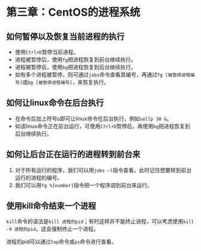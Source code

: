 # 第三章：CentOS的进程系统

## 如何暂停以及恢复当前进程的执行
- 使用`Ctrl+D`暂停当前进程。
- 进程被暂停后，使用`fg`把进程恢复到前台继续执行。
- 进程被暂停后，使用`bg`把进程恢复到后台继续执行。
- 如有多个进程被暂停，则可通过`jobs`命令查看其编号，再通过`fg [被暂停进程编号]`或`bg [被暂停进程编号]`，来恢复执行。

## 如何让linux命令在后台执行
- 在命令后加上符号`&`即可让linux命令在后台执行，例如`sellp 30 &`。
- 如该linux命令正在前台运行，可使用`Ctrl+D`暂停后，再使用`bg`把进程恢复到后台继续执行。

## 如何让后台正在运行的进程转到前台来
1. 对于所有运行的程序，我们可以用`jobs –l`指令查看，此时记住想要转到前台运行的进程的编号。
2. 我们可以用`fg %[number]`指令把一个程序调到前台来运行。

## 使用kill命令结束一个进程
`kill`命令的语法是`kill 进程的pid`；有时这样并不能终止进程，可以考虑使用`kill -9 进程的pid`，这会强制终止一个进程。

进程的pid可以通过`top`命令或`ps`命令进行查看。